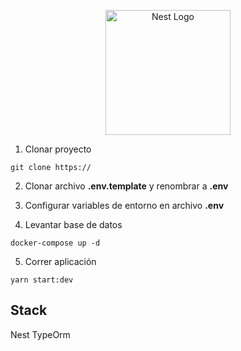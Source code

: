 <p align="center">
  <a href="http://nestjs.com/" target="blank"><img src="https://nestjs.com/img/logo-small.svg" width="200" alt="Nest Logo" /></a>
</p>

1. Clonar proyecto
```
git clone https://
```

2. Clonar archivo __.env.template__ y renombrar a __.env__

3. Configurar variables de entorno en archivo __.env__

4. Levantar base de datos
```
docker-compose up -d
```

5. Correr aplicación
```
yarn start:dev
```

## Stack 
Nest
TypeOrm
